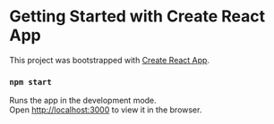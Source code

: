 # Getting Started with Create React App
This project was bootstrapped with [Create React App](https://github.com/facebook/create-react-app).



### `npm start`
Runs the app in the development mode.\
Open [http://localhost:3000](http://localhost:3000) to view it in the browser.


